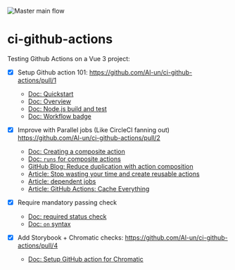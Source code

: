 ![Master main flow](https://github.com/Al-un/ci-github-actions/actions/workflows/main.yaml/badge.svg)

# ci-github-actions

Testing Github Actions on a Vue 3 project:

- [x] Setup Github action 101: https://github.com/Al-un/ci-github-actions/pull/1

  - [Doc: Quickstart](https://docs.github.com/en/actions/quickstart)
  - [Doc: Overview](https://docs.github.com/en/actions/learn-github-actions/understanding-github-actions)
  - [Doc: Node.js build and test](https://docs.github.com/en/actions/guides/building-and-testing-nodejs?learn=continuous_integration)
  - [Doc: Workflow badge](https://docs.github.com/en/actions/monitoring-and-troubleshooting-workflows/adding-a-workflow-status-badge)

- [x] Improve with Parallel jobs (Like CircleCI fanning out) https://github.com/Al-un/ci-github-actions/pull/2
  - [Doc: Creating a composite action](https://docs.github.com/en/actions/creating-actions/creating-a-composite-action?learn=create_actions)
  - [Doc: `runs` for composite actions](https://docs.github.com/en/actions/creating-actions/metadata-syntax-for-github-actions#runs-for-composite-actions)
  - [GitHub Blog: Reduce duplication with action composition](https://github.blog/changelog/2021-08-25-github-actions-reduce-duplication-with-action-composition/)
  - [Article: Stop wasting your time and create reusable actions](https://dev.to/n3wt0n/github-composite-actions-nest-actions-within-actions-3e5l)
  - [Article: dependent jobs](https://www.edwardthomson.com/blog/github_actions_17_dependent_jobs.html)
  - [Article: GitHub Actions: Cache Everything](https://www.jonathan-wilkinson.com/github-actions-cache-everything)


- [x] Require mandatory passing check
  - [Doc: required status check](https://docs.github.com/en/repositories/configuring-branches-and-merges-in-your-repository/defining-the-mergeability-of-pull-requests/troubleshooting-required-status-checks)
  - [Doc: `on` syntax](https://docs.github.com/en/actions/reference/workflow-syntax-for-github-actions#on)

- [x] Add Storybook + Chromatic checks: https://github.com/Al-un/ci-github-actions/pull/4
  - [Doc: Setup GitHub action for Chromatic](https://www.chromatic.com/docs/github-actions)

